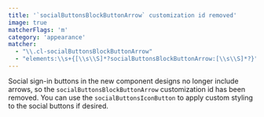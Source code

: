 ```yaml
---
title: '`socialButtonsBlockButtonArrow` customization id removed'
image: true
matcherFlags: 'm'
category: 'appearance'
matcher:
  - "\\.cl-socialButtonsBlockButtonArrow"
  - "elements:\\s+{[\\s\\S]*?socialButtonsBlockButtonArrow:[\\s\\S]*?}"
---
```


Social sign-in buttons in the new component designs no longer include arrows, so the `socialButtonsBlockButtonArrow` customization id has been removed. You can use the `socialButtonsIconButton` to apply custom styling to the social buttons if desired.
